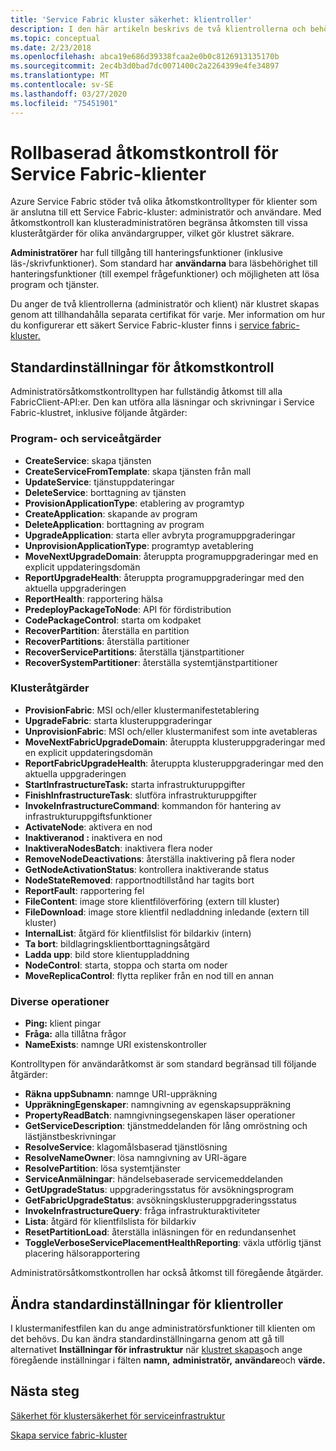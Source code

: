 ```yaml
---
title: 'Service Fabric kluster säkerhet: klientroller'
description: I den här artikeln beskrivs de två klientrollerna och behörigheterna för rollerna.
ms.topic: conceptual
ms.date: 2/23/2018
ms.openlocfilehash: abca19e686d39338fcaa2e0b0c8126913135170b
ms.sourcegitcommit: 2ec4b3d0bad7dc0071400c2a2264399e4fe34897
ms.translationtype: MT
ms.contentlocale: sv-SE
ms.lasthandoff: 03/27/2020
ms.locfileid: "75451901"
---
```

# <a name="role-based-access-control-for-service-fabric-clients"></a>Rollbaserad åtkomstkontroll för Service Fabric-klienter
Azure Service Fabric stöder två olika åtkomstkontrolltyper för klienter som är anslutna till ett Service Fabric-kluster: administratör och användare. Med åtkomstkontroll kan klusteradministratören begränsa åtkomsten till vissa klusteråtgärder för olika användargrupper, vilket gör klustret säkrare.  

**Administratörer** har full tillgång till hanteringsfunktioner (inklusive läs-/skrivfunktioner). Som standard har **användarna** bara läsbehörighet till hanteringsfunktioner (till exempel frågefunktioner) och möjligheten att lösa program och tjänster.

Du anger de två klientrollerna (administratör och klient) när klustret skapas genom att tillhandahålla separata certifikat för varje. Mer information om hur du konfigurerar ett säkert Service Fabric-kluster finns i [service fabric-kluster.](service-fabric-cluster-security.md)

## <a name="default-access-control-settings"></a>Standardinställningar för åtkomstkontroll
Administratörsåtkomstkontrolltypen har fullständig åtkomst till alla FabricClient-API:er. Den kan utföra alla läsningar och skrivningar i Service Fabric-klustret, inklusive följande åtgärder:

### <a name="application-and-service-operations"></a>Program- och serviceåtgärder
* **CreateService**: skapa tjänsten                             
* **CreateServiceFromTemplate**: skapa tjänsten från mall                             
* **UpdateService**: tjänstuppdateringar                             
* **DeleteService**: borttagning av tjänsten                             
* **ProvisionApplicationType**: etablering av programtyp                             
* **CreateApplication**: skapande av program                               
* **DeleteApplication**: borttagning av program                             
* **UpgradeApplication**: starta eller avbryta programuppgraderingar                             
* **UnprovisionApplicationType**: programtyp avetablering                             
* **MoveNextUpgradeDomain**: återuppta programuppgraderingar med en explicit uppdateringsdomän                             
* **ReportUpgradeHealth**: återuppta programuppgraderingar med den aktuella uppgraderingen                             
* **ReportHealth**: rapportering hälsa                             
* **PredeployPackageToNode**: API för fördistribution                            
* **CodePackageControl**: starta om kodpaket                             
* **RecoverPartition**: återställa en partition                             
* **RecoverPartitions**: återställa partitioner                             
* **RecoverServicePartitions**: återställa tjänstpartitioner                             
* **RecoverSystemPartitioner**: återställa systemtjänstpartitioner                             

### <a name="cluster-operations"></a>Klusteråtgärder
* **ProvisionFabric**: MSI och/eller klustermanifestetablering                             
* **UpgradeFabric**: starta klusteruppgraderingar                             
* **UnprovisionFabric**: MSI och/eller klustermanifest som inte avetableras                         
* **MoveNextFabricUpgradeDomain**: återuppta klusteruppgraderingar med en explicit uppdateringsdomän                             
* **ReportFabricUpgradeHealth**: återuppta klusteruppgraderingar med den aktuella uppgraderingen                             
* **StartInfrastructureTask:** starta infrastrukturuppgifter                             
* **FinishInfrastructureTask**: slutföra infrastrukturuppgifter                             
* **InvokeInfrastructureCommand**: kommandon för hantering av infrastrukturuppgiftsfunktioner                              
* **ActivateNode**: aktivera en nod                             
* **Inaktiveranod :** inaktivera en nod                             
* **InaktiveraNodesBatch**: inaktivera flera noder                             
* **RemoveNodeDeactivations**: återställa inaktivering på flera noder                             
* **GetNodeActivationStatus**: kontrollera inaktiverande status                             
* **NodeStateRemoved**: rapportnodtillstånd har tagits bort                             
* **ReportFault**: rapportering fel                             
* **FileContent**: image store klientfilöverföring (extern till kluster)                             
* **FileDownload**: image store klientfil nedladdning inledande (extern till kluster)                             
* **InternalList**: åtgärd för klientfilslist för bildarkiv (intern)                             
* **Ta bort**: bildlagringsklientborttagningsåtgärd                              
* **Ladda upp**: bild store klientuppladdning                             
* **NodeControl**: starta, stoppa och starta om noder                             
* **MoveReplicaControl**: flytta repliker från en nod till en annan                             

### <a name="miscellaneous-operations"></a>Diverse operationer
* **Ping:** klient pingar                             
* **Fråga:** alla tillåtna frågor
* **NameExists**: namnge URI existenskontroller                             

Kontrolltypen för användaråtkomst är som standard begränsad till följande åtgärder: 

* **Räkna uppSubnamn**: namnge URI-uppräkning                             
* **UppräkningEgenskaper**: namngivning av egenskapsuppräkning                             
* **PropertyReadBatch**: namngivningsegenskapen läser operationer                             
* **GetServiceDescription**: tjänstmeddelanden för lång omröstning och lästjänstbeskrivningar                             
* **ResolveService**: klagomålsbaserad tjänstlösning                             
* **ResolveNameOwner**: lösa namngivning av URI-ägare                             
* **ResolvePartition**: lösa systemtjänster                             
* **ServiceAnmälningar**: händelsebaserade servicemeddelanden                             
* **GetUpgradeStatus**: uppgraderingsstatus för avsökningsprogram                             
* **GetFabricUpgradeStatus**: avsökningsklusteruppgraderingsstatus                             
* **InvokeInfrastructureQuery**: fråga infrastrukturaktiviteter                             
* **Lista**: åtgärd för klientfilslista för bildarkiv                             
* **ResetPartitionLoad**: återställa inläsningen för en redundansenhet                             
* **ToggleVerboseServicePlacementHealthReporting**: växla utförlig tjänst placering hälsorapportering                             

Administratörsåtkomstkontrollen har också åtkomst till föregående åtgärder.

## <a name="changing-default-settings-for-client-roles"></a>Ändra standardinställningar för klientroller
I klustermanifestfilen kan du ange administratörsfunktioner till klienten om det behövs. Du kan ändra standardinställningarna genom att gå till alternativet **Inställningar för infrastruktur** när [klustret skapas](service-fabric-cluster-creation-via-portal.md)och ange föregående inställningar i fälten **namn,** **administratör,** **användare**och **värde.**

## <a name="next-steps"></a>Nästa steg
[Säkerhet för klustersäkerhet för serviceinfrastruktur](service-fabric-cluster-security.md)

[Skapa service fabric-kluster](service-fabric-cluster-creation-via-portal.md)

